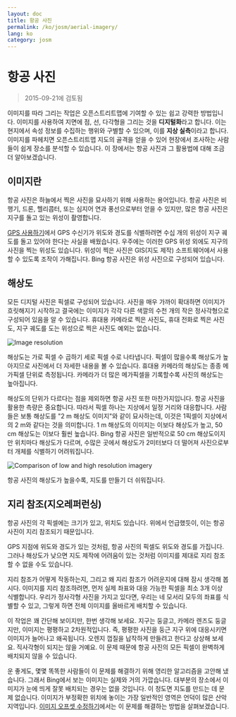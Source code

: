 ```yaml
---
layout: doc
title: 항공 사진
permalink: /ko/josm/aerial-imagery/
lang: ko
category: josm
---
```


항공 사진
================

> 2015-09-21에 검토됨  

이미지를 따라 그리는 작업은 오픈스트리트맵에 기여할 수 있는 쉽고 강력한 방법입니다. 이미지를 사용하여 지면에 점, 선, 다각형을 그리는 것을 **디지털화**라고 합니다. 이는 현지에서 속성 정보를 수집하는 행위와 구별할 수 있으며, 이를 **지상 실측**이라고 합니다. 이미지를 파헤치면 오픈스트리트맵 지도의 골격을 얻을 수 있어 현장에서 조사하는 사람들이 쉽게 장소를 분석할 수 있습니다. 이 장에서는 항공 사진과 그 활용법에 대해 조금 더 알아보겠습니다.  

이미지란
-------------

항공 사진은 하늘에서 찍은 사진을 묘사하기 위해 사용하는 용어입니다. 항공 사진은 비행기, 드론, 헬리콥터, 또는 심지어 연과 풍선으로부터 얻을 수 있지만, 많은 항공 사진은 지구를 돌고 있는 위성이 촬영합니다.  

[GPS 사용하기](/ko/mobile-mapping/using-gps)에서 GPS 수신기가 위도와 경도를 식별하려면 수십 개의 위성이 지구 궤도를 돌고 있어야 한다는 사실을 배웠습니다. 우주에는 이러한 GPS 위성 외에도 지구의 사진을 찍는 위성도 있습니다. 위성이 찍은 사진은 GIS(지도 제작) 소프트웨어에서 사용할 수 있도록 조작이 가해집니다. Bing 항공 사진은 위성 사진으로 구성되어 있습니다.  

해상도
----------

모든 디지털 사진은 픽셀로 구성되어 있습니다. 사진을 매우 가까이 확대하면 이미지가 흐릿해지기 시작하고 결국에는 이미지가 각각 다른 색깔의 수천 개의 작은 정사각형으로 구성되어 있음을 알 수 있습니다. 휴대용 카메라로 찍은 사진도, 휴대 전화로 찍은 사진도, 지구 궤도를 도는 위성으로 찍은 사진도 예외는 없습니다.  

![Image resolution][]

해상도는 가로 픽셀 수 곱하기 세로 픽셀 수로 나타냅니다. 픽셀이 많을수록 해상도가 높아지므로 사진에서 더 자세한 내용을 볼 수 있습니다. 휴대용 카메라의 해상도는 종종 메가픽셀 단위로 측정됩니다. 카메라가 더 많은 메가픽셀을 기록할수록 사진의 해상도는 높아집니다.  

해상도의 단위가 다르다는 점을 제외하면 항공 사진 또한 마찬가지입니다. 항공 사진을 활용한 측량은 중요합니다. 따라서 픽셀 하나는 지상에서 일정 거리와 대응합니다. 사람들은 보통 해상도를 "2 m 해상도 이미지"와 같이 묘사하는데, 이것은 1픽셀이 지상에서의 2 m와 같다는 것을 의미합니다. 1 m 해상도의 이미지는 이보다 해상도가 높고, 50 cm 해상도는 이보다 훨씬 높습니다. Bing 항공 사진은 일반적으로 50 cm 해상도이지만 위치마다 해상도가 다르며, 수많은 곳에서 해상도가 2미터보다 더 떨어져 사진으로부터 개체를 식별하기 어려워집니다.  

![Comparison of low and high resolution imagery][]

항공 사진의 해상도가 높을수록, 지도를 만들기 더 쉬워집니다.  

지리 참조(지오레퍼런싱)
---------------

항공 사진의 각 픽셀에는 크기가 있고, 위치도 있습니다. 위에서 언급했듯이, 이는 항공 사진이 지리 참조되기 때문입니다.  

GPS 지점에 위도와 경도가 있는 것처럼, 항공 사진의 픽셀도 위도와 경도를 가집니다. 그러나 해상도가 낮으면 지도 제작에 어려움이 있는 것처럼 이미지를 제대로 지리 참조할 수 없을 수도 있습니다.  

지리 참조가 어떻게 작동하는지, 그리고 왜 지리 참조가 어려운지에 대해 잠시 생각해 봅시다. 이미지를 지리 참조하려면, 먼저 실제 좌표와 대응 가능한 픽셀을 최소 3개 이상 식별합니다. 우리가 정사각형 사진을 가지고 있다면, 우리는 네 모서리 모두의 좌표를 식별할 수 있고, 그렇게 하면 전체 이미지를 올바르게 배치할 수 있습니다.  

이 작업은 꽤 간단해 보이지만, 한번 생각해 보세요. 지구는 둥글고, 카메라 렌즈도 둥글지만, 이미지는 평평하고 2차원적입니다. 즉, 평평한 사진을 둥근 지구 위에 대응시키면 이미지가 늘어나고 왜곡됩니다. 오렌지 껍질을 납작하게 만들려고 한다고 상상해 보세요. 직사각형이 되지는 않을 거예요. 이 문제 때문에 항공 사진의 모든 픽셀이 완벽하게 배치되지 않을 수 있습니다.  

운 좋게도, 몇몇 똑똑한 사람들이 이 문제를 해결하기 위해 영리한 알고리즘을 고안해 냈습니다. 그래서 Bing에서 보는 이미지는 실제와 거의 가깝습니다. 대부분의 장소에서 이미지가 눈에 띄게 잘못 배치되는 경우는 없을 것입니다. 이 정도면 지도를 만드는 데 문제 없습니다. 이미지가 부정확한 위치에 놓이는 가장 일반적인 영역은 언덕이 많은 산악 지역입니다. [이미지 오프셋 수정하기](/ko/josm/correcting-imagery-offset)에서는 이 문제를 해결하는 방법을 살펴보겠습니다.  

[Image resolution]: /images/josm/orange-resolution.png
[Comparison of low and high resolution imagery]: /images/josm/low-res-high-res.png